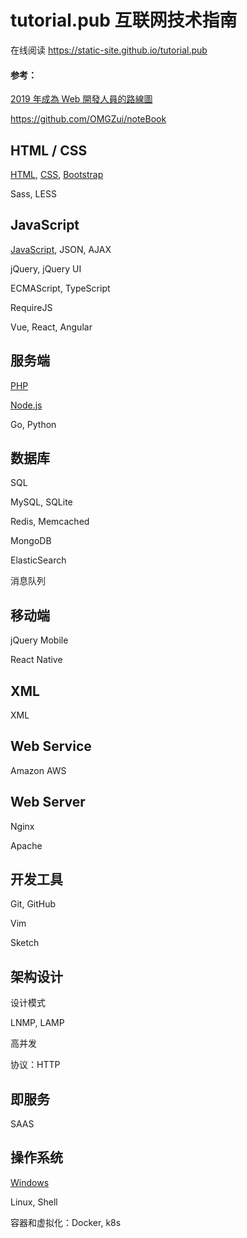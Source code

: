 # tutorial.pub 互联网技术指南

在线阅读 https://static-site.github.io/tutorial.pub



#### 参考：

[2019 年成為 Web 開發人員的路線圖](https://github.com/goodjack/developer-roadmap-chinese)

https://github.com/OMGZui/noteBook



## HTML / CSS

[HTML](category/HTML), [CSS](category/CSS), [Bootstrap](category/CSS/Bootstrap)

Sass, LESS



## JavaScript

[JavaScript](category/JavaScript), JSON, AJAX

jQuery, jQuery UI

ECMAScript, TypeScript

RequireJS

Vue, React, Angular



## 服务端

[PHP](category/PHP)

[Node.js](category/Node.js)

Go, Python



## 数据库

SQL

MySQL, SQLite

Redis, Memcached

MongoDB

ElasticSearch

消息队列



## 移动端

jQuery Mobile

React Native



## XML

XML



## Web Service

Amazon AWS



## Web Server

Nginx

Apache



## 开发工具

Git, GitHub

Vim

Sketch



## 架构设计

设计模式

LNMP, LAMP

高并发

协议：HTTP



## 即服务

SAAS



## 操作系统

[Windows](category/Windows)

Linux, Shell

容器和虚拟化：Docker, k8s
